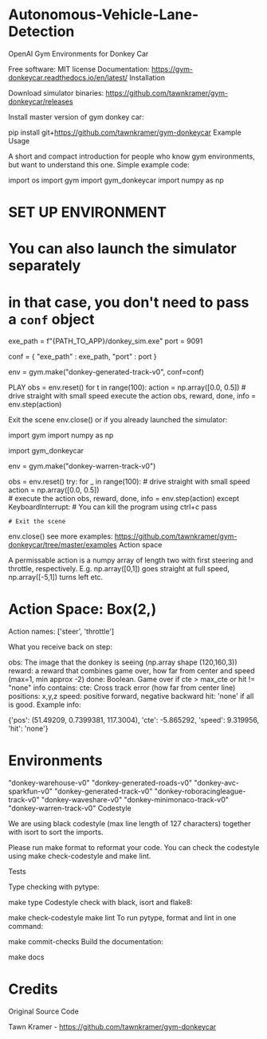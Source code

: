 # Autonomous-Vehicle-Lane-Detection

OpenAI Gym Environments for Donkey Car

Free software: MIT license
Documentation: https://gym-donkeycar.readthedocs.io/en/latest/
Installation

Download simulator binaries: https://github.com/tawnkramer/gym-donkeycar/releases

Install master version of gym donkey car:

pip install git+https://github.com/tawnkramer/gym-donkeycar
Example Usage

A short and compact introduction for people who know gym environments, but want to understand this one. Simple example code:

import os
import gym
import gym_donkeycar
import numpy as np

# SET UP ENVIRONMENT
# You can also launch the simulator separately
# in that case, you don't need to pass a `conf` object
exe_path = f"{PATH_TO_APP}/donkey_sim.exe"
port = 9091

conf = { "exe_path" : exe_path, "port" : port }

env = gym.make("donkey-generated-track-v0", conf=conf)

 PLAY
obs = env.reset()
for t in range(100):
  action = np.array([0.0, 0.5]) # drive straight with small speed
   execute the action
  obs, reward, done, info = env.step(action)

 Exit the scene
env.close()
or if you already launched the simulator:

import gym
import numpy as np

import gym_donkeycar

env = gym.make("donkey-warren-track-v0")

obs = env.reset()
try:
    for _ in range(100):
        # drive straight with small speed
        action = np.array([0.0, 0.5])  
        # execute the action
        obs, reward, done, info = env.step(action)
except KeyboardInterrupt:
    # You can kill the program using ctrl+c
    pass

    # Exit the scene
env.close()
see more examples: https://github.com/tawnkramer/gym-donkeycar/tree/master/examples
Action space

A permissable action is a numpy array of length two with first steering and throttle, respectively. E.g. np.array([0,1]) goes straight at full speed, np.array([-5,1]) turns left etc.

# Action Space: Box(2,)

Action names: ['steer', 'throttle']

What you receive back on step:

obs: The image that the donkey is seeing (np.array shape (120,160,3))
reward: a reward that combines game over, how far from center and speed (max=1, min approx -2)
done: Boolean. Game over if cte > max_cte or hit != "none"
info contains:
cte: Cross track error (how far from center line)
positions: x,y,z
speed: positive forward, negative backward
hit: 'none' if all is good.
Example info:

{'pos': (51.49209, 0.7399381, 117.3004),
 'cte': -5.865292,
 'speed': 9.319956,
 'hit': 'none'}
# Environments

"donkey-warehouse-v0"
"donkey-generated-roads-v0"
"donkey-avc-sparkfun-v0"
"donkey-generated-track-v0"
"donkey-roboracingleague-track-v0"
"donkey-waveshare-v0"
"donkey-minimonaco-track-v0"
"donkey-warren-track-v0"
Codestyle

We are using black codestyle (max line length of 127 characters) together with isort to sort the imports.

Please run make format to reformat your code. You can check the codestyle using make check-codestyle and make lint.

Tests

Type checking with pytype:

make type
Codestyle check with black, isort and flake8:

make check-codestyle
make lint
To run pytype, format and lint in one command:

make commit-checks
Build the documentation:

make docs
# Credits

Original Source Code

Tawn Kramer - https://github.com/tawnkramer/gym-donkeycar

